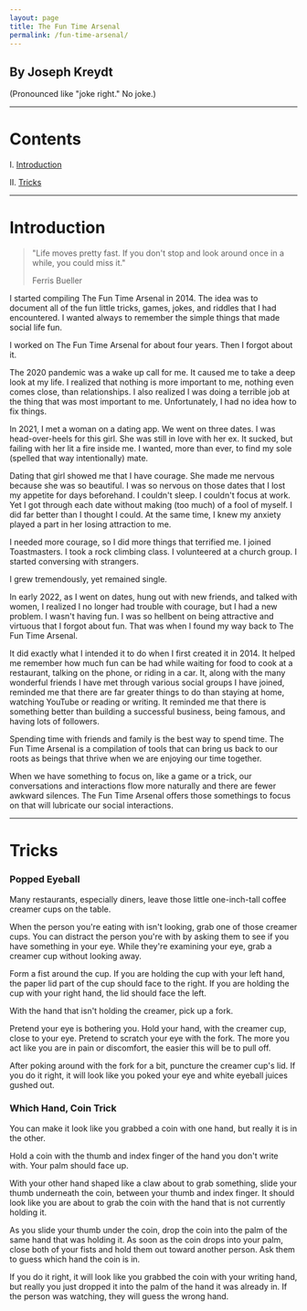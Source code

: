 ```yaml
---
layout: page
title: The Fun Time Arsenal
permalink: /fun-time-arsenal/
---
```


## By Joseph Kreydt
(Pronounced like "joke right." No joke.)

----

# Contents

I. [Introduction](#Introduction)

II. [Tricks](#Tricks)

----

# <a name="Introduction">Introduction</a>

> "Life moves pretty fast. If you don't stop and look around once in a while, you could miss it."
> 
> Ferris Bueller

I started compiling The Fun Time Arsenal in 2014. The idea was to document all of the fun little tricks, games, jokes, and riddles that I had encountered. I wanted always to remember the simple things that made social life fun.

I worked on The Fun Time Arsenal for about four years. Then I forgot about it.

The 2020 pandemic was a wake up call for me. It caused me to take a deep look at my life. I realized that nothing is more important to me, nothing even comes close, than relationships. I also realized I was doing a terrible job at the thing that was most important to me. Unfortunately, I had no idea how to fix things.

In 2021, I met a woman on a dating app. We went on three dates. I was head-over-heels for this girl. She was still in love with her ex. It sucked, but failing with her lit a fire inside me. I wanted, more than ever, to find my sole (spelled that way intentionally) mate.

Dating that girl showed me that I have courage. She made me nervous because she was so beautiful. I was so nervous on those dates that I lost my appetite for days beforehand. I couldn't sleep. I couldn't focus at work. Yet I got through each date without making (too much) of a fool of myself. I did far better than I thought I could. At the same time, I knew my anxiety played a part in her losing attraction to me.

I needed more courage, so I did more things that terrified me. I joined Toastmasters. I took a rock climbing class. I volunteered at a church group. I started conversing with strangers.

I grew tremendously, yet remained single.

In early 2022, as I went on dates, hung out with new friends, and talked with women, I realized I no longer had trouble with courage, but I had a new problem. I wasn't having fun. I was so hellbent on being attractive and virtuous that I forgot about fun. That was when I found my way back to The Fun Time Arsenal.

It did exactly what I intended it to do when I first created it in 2014. It helped me remember how much fun can be had while waiting for food to cook at a restaurant, talking on the phone, or riding in a car. It, along with the many wonderful friends I have met through various social groups I have joined, reminded me that there are far greater things to do than staying at home, watching YouTube or reading or writing. It reminded me that there is something better than building a successful business, being famous, and having lots of followers.

Spending time with friends and family is the best way to spend time. The Fun Time Arsenal is a compilation of tools that can bring us back to our roots as beings that thrive when we are enjoying our time together.

When we have something to focus on, like a game or a trick, our conversations and interactions flow more naturally and there are fewer awkward silences. The Fun Time Arsenal offers those somethings to focus on that will lubricate our social interactions.

----

# <a name="Tricks">Tricks</a>

### Popped Eyeball
Many restaurants, especially diners, leave those little one-inch-tall coffee creamer cups on the table.

When the person you're eating with isn't looking, grab one of those creamer cups. You can distract the person you're with by asking them to see if you have something in your eye. While they're examining your eye, grab a creamer cup without looking away.

Form a fist around the cup. If you are holding the cup with your left hand, the paper lid part of the cup should face to the right. If you are holding the cup with your right hand, the lid should face the left.

With the hand that isn't holding the creamer, pick up a fork.

Pretend your eye is bothering you. Hold your hand, with the creamer cup, close to your eye. Pretend to scratch your eye with the fork. The more you act like you are in pain or discomfort, the easier this will be to pull off.

After poking around with the fork for a bit, puncture the creamer cup's lid. If you do it right, it will look like you poked your eye and white eyeball juices gushed out.

### Which Hand, Coin Trick
You can make it look like you grabbed a coin with one hand, but really it is in the other.

Hold a coin with the thumb and index finger of the hand you don't write with. Your palm should face up.

With your other hand shaped like a claw about to grab something, slide your thumb underneath the coin, between your thumb and index finger. It should look like you are about to grab the coin with the hand that is not currently holding it.

As you slide your thumb under the coin, drop the coin into the palm of the same hand that was holding it. As soon as the coin drops into your palm, close both of your fists and hold them out toward another person. Ask them to guess which hand the coin is in.

If you do it right, it will look like you grabbed the coin with your writing hand, but really you just dropped it into the palm of the hand it was already in. If the person was watching, they will guess the wrong hand.
